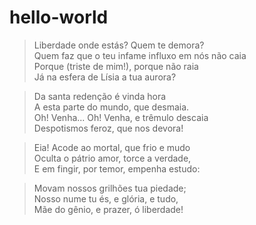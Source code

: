 # hello-world

> Liberdade onde estás? Quem te demora?\
> Quem faz que o teu infame influxo em nós não caia\
> Porque (triste de mim!), porque não raia\
> Já na esfera de Lísia a tua aurora?

> Da santa redenção é vinda hora\
> A esta parte do mundo, que desmaia.\
> Oh! Venha... Oh! Venha, e trêmulo descaia\
> Despotismos feroz, que nos devora!

> Eia! Acode ao mortal, que frio e mudo\
> Oculta o pátrio amor, torce a verdade,\
> E em fingir, por temor, empenha estudo:

> Movam nossos grilhões tua piedade;\
> Nosso nume tu és, e glória, e tudo,\
> Mãe do gênio, e prazer, ó liberdade!
